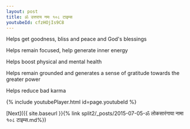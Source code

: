 ```yaml
---
layout: post
title: ॐ उत्तराय नमः १०८ टाइम्स
youtubeId: cfzHOjIs9C8
---
```

 
 
Helps get goodness, bliss and peace and God's blessings
 
Helps remain focused, help generate inner energy 
 
Helps boost physical and mental health 
 
Helps remain grounded and generates a sense of gratitude towards the greater power 
 
Helps reduce bad karma
 
 
 
 


{% include youtubePlayer.html id=page.youtubeId %}
 
[Next]({{ site.baseurl }}{% link  split2/_posts/2015-07-05-ॐ लोकसारंगाया नामा १०८ टाइम्स.md%})
 
